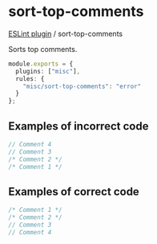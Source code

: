 # sort-top-comments

[ESLint plugin](https://iliubinskii.github.io/eslint-plugin-misc/) / sort-top-comments

Sorts top comments.

```ts
module.exports = {
  plugins: ["misc"],
  rules: {
    "misc/sort-top-comments": "error"
  }
};
```

## Examples of incorrect code

```ts
// Comment 4
// Comment 3
/* Comment 2 */
/* Comment 1 */
```

## Examples of correct code

```ts
/* Comment 1 */
/* Comment 2 */
// Comment 3
// Comment 4
```